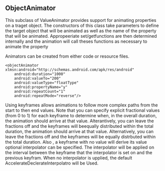 ## ObjectAnimator

This subclass of ValueAnimator provides support for animating properties on a traget object. The constructors of this class take parameters to define the target object that will be animated as well as the name of the property that will be animated. Appropeeriate set/getfunctions are then determined internally and the animation will call theses functions as necessary to animate the property

Animators can be created from either code or resource files.

```
<objectAnimator xlmsn:android="http://schemas.android.com/apk/res/android"
    android:duration="1000"
    android:valueTo="200"
    android:valueType="floatType"
    android:propertyName="y"
    android:repeatCount="1"
    android:repeatMode="reverse"/>
```

Using keyframes allows animations to follow more complex paths from the start to then end values. Note that you can specify explicit fractional values (from 0 to 1) for each keyframe to determine when, in the overall duration, the animation should arrive at that value. Alterantively, you can leave the fractions off and the keyframes will beequally distributed within the total duration, the animation should arrive at that value. Alternatively, you can leave the fractions off and the keyframes will be equally distrbuted within the total duration. Also , a keyframe with no value will derive its value optional interpolator can be specified. The interpolator will be applied on the interval between the keyframe that the interpolator is set on and the previous keyfram. When no interpolator is upplied, the default AccelerateDeclerateInterpolatro will be Used. 
